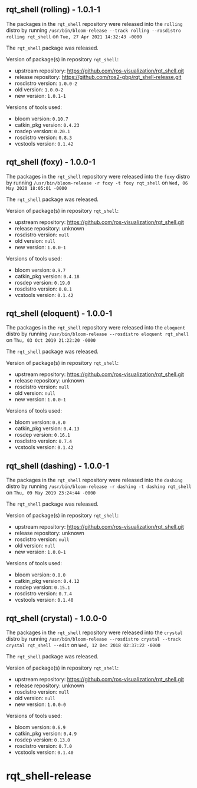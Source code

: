 ## rqt_shell (rolling) - 1.0.1-1

The packages in the `rqt_shell` repository were released into the `rolling` distro by running `/usr/bin/bloom-release --track rolling --rosdistro rolling rqt_shell` on `Tue, 27 Apr 2021 14:32:43 -0000`

The `rqt_shell` package was released.

Version of package(s) in repository `rqt_shell`:

- upstream repository: https://github.com/ros-visualization/rqt_shell.git
- release repository: https://github.com/ros2-gbp/rqt_shell-release.git
- rosdistro version: `1.0.0-2`
- old version: `1.0.0-2`
- new version: `1.0.1-1`

Versions of tools used:

- bloom version: `0.10.7`
- catkin_pkg version: `0.4.23`
- rosdep version: `0.20.1`
- rosdistro version: `0.8.3`
- vcstools version: `0.1.42`


## rqt_shell (foxy) - 1.0.0-1

The packages in the `rqt_shell` repository were released into the `foxy` distro by running `/usr/bin/bloom-release -r foxy -t foxy rqt_shell` on `Wed, 06 May 2020 18:05:01 -0000`

The `rqt_shell` package was released.

Version of package(s) in repository `rqt_shell`:

- upstream repository: https://github.com/ros-visualization/rqt_shell.git
- release repository: unknown
- rosdistro version: `null`
- old version: `null`
- new version: `1.0.0-1`

Versions of tools used:

- bloom version: `0.9.7`
- catkin_pkg version: `0.4.18`
- rosdep version: `0.19.0`
- rosdistro version: `0.8.1`
- vcstools version: `0.1.42`


## rqt_shell (eloquent) - 1.0.0-1

The packages in the `rqt_shell` repository were released into the `eloquent` distro by running `/usr/bin/bloom-release --rosdistro eloquent rqt_shell` on `Thu, 03 Oct 2019 21:22:20 -0000`

The `rqt_shell` package was released.

Version of package(s) in repository `rqt_shell`:

- upstream repository: https://github.com/ros-visualization/rqt_shell.git
- release repository: unknown
- rosdistro version: `null`
- old version: `null`
- new version: `1.0.0-1`

Versions of tools used:

- bloom version: `0.8.0`
- catkin_pkg version: `0.4.13`
- rosdep version: `0.16.1`
- rosdistro version: `0.7.4`
- vcstools version: `0.1.42`


## rqt_shell (dashing) - 1.0.0-1

The packages in the `rqt_shell` repository were released into the `dashing` distro by running `/usr/bin/bloom-release -r dashing -t dashing rqt_shell` on `Thu, 09 May 2019 23:24:44 -0000`

The `rqt_shell` package was released.

Version of package(s) in repository `rqt_shell`:

- upstream repository: https://github.com/ros-visualization/rqt_shell.git
- release repository: unknown
- rosdistro version: `null`
- old version: `null`
- new version: `1.0.0-1`

Versions of tools used:

- bloom version: `0.8.0`
- catkin_pkg version: `0.4.12`
- rosdep version: `0.15.1`
- rosdistro version: `0.7.4`
- vcstools version: `0.1.40`


## rqt_shell (crystal) - 1.0.0-0

The packages in the `rqt_shell` repository were released into the `crystal` distro by running `/usr/bin/bloom-release --rosdistro crystal --track crystal rqt_shell --edit` on `Wed, 12 Dec 2018 02:37:22 -0000`

The `rqt_shell` package was released.

Version of package(s) in repository `rqt_shell`:

- upstream repository: https://github.com/ros-visualization/rqt_shell.git
- release repository: unknown
- rosdistro version: `null`
- old version: `null`
- new version: `1.0.0-0`

Versions of tools used:

- bloom version: `0.6.9`
- catkin_pkg version: `0.4.9`
- rosdep version: `0.13.0`
- rosdistro version: `0.7.0`
- vcstools version: `0.1.40`


# rqt_shell-release